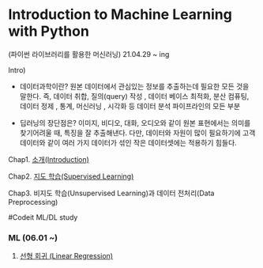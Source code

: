 # Introduction to Machine Learning with Python 
(파이썬 라이브러리를 활용한 머신러닝)
 21.04.29 ~ ing
 
 Intro) 
 * 데이터과학이란? 
 원본 데이터에서 관심있는 정보를 추출하는데 필요한 모든 것을 말한다. 
 즉, 데이터 취합, 질의(query) 작성 , 데이터 베이스 최적화,  분산 컴퓨팅, 데이터 정제 , 통계, 머신러닝 , 시각화 등 데이터 분석 파이프라인의 모든 부분 
 
 * 딥러닝의 장단점은? 
 이미지, 비디오, 대화, 오디오와 같이 원본 표현에서는 의미를 찾기어려울 때, 특징을 잘 추출해낸다. 
 다만, 데이터와 자원이 많이 필요하기에 고객 데이터와 같이 여러 가지 데이터가 섞인 작은 데이터셋에는 적용하기 힘들다.
 
 Chap1. [소개(Introduction)](./01_introduction(OT_and_Classifying_Iris).ipynb)
 
 Chap2. [지도 학습(Supervised Learning)](./02_supervised_learning.ipynb)
 
 Chap3. 비지도 학습(Unsupervised Learning)과 데이터 전처리(Data Preprocessing)
 
 
 
 
 
 
 
 
 
 #Codeit ML/DL study
 
 ### ML (06.01 ~)
 
 01. [선형 회귀 (Linear Regression)](.//%5Bcodeit%5D_Linear_Regression.ipynb)

